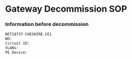 # Gateway Decommission SOP

### Information before decommission

```bash
NET18737-CHESHIRE.CE1
WO: 
Circuit ID: 
VLANs: 
PE Device: 
```
